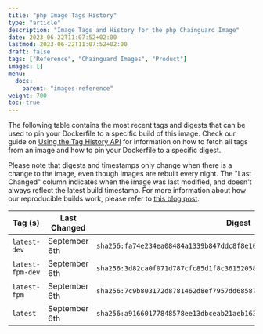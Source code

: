 ```yaml
---
title: "php Image Tags History"
type: "article"
description: "Image Tags and History for the php Chainguard Image"
date: 2023-06-22T11:07:52+02:00
lastmod: 2023-06-22T11:07:52+02:00
draft: false
tags: ["Reference", "Chainguard Images", "Product"]
images: []
menu:
  docs:
    parent: "images-reference"
weight: 700
toc: true
---
```


The following table contains the most recent tags and digests that can be used to pin your Dockerfile to a specific build of this image. Check our guide on [Using the Tag History API](/chainguard/chainguard-images/using-the-tag-history-api/) for information on how to fetch all tags from an image and how to pin your Dockerfile to a specific digest.

Please note that digests and timestamps only change when there is a change to the image, even though images are rebuilt every night. The "Last Changed" column indicates when the image was last modified, and doesn't always reflect the latest build timestamp. For more information about how our reproducible builds work, please refer to [this blog post](https://www.chainguard.dev/unchained/reproducing-chainguards-reproducible-image-builds).

| Tag (s)           | Last Changed  | Digest                                                                    |
|-------------------|---------------|---------------------------------------------------------------------------|
|  `latest-dev`     | September 6th | `sha256:fa74e234ea08484a1339b847ddc8f8e102e93c35e5afbfae33e15b423350cf86` |
|  `latest-fpm-dev` | September 6th | `sha256:3d82ca0f071d787cfc85d1f8c361520585438c602d0804dc75c89670a05ff663` |
|  `latest-fpm`     | September 6th | `sha256:7c9b803172d8781462d8ef7957dd68587c3ec1b98a09d34ba2a4565f2f0978ea` |
|  `latest`         | September 6th | `sha256:a91660177848578ee13dbceab21aeb1631e55d9bf2a293592de83b84bd9dbe48` |
